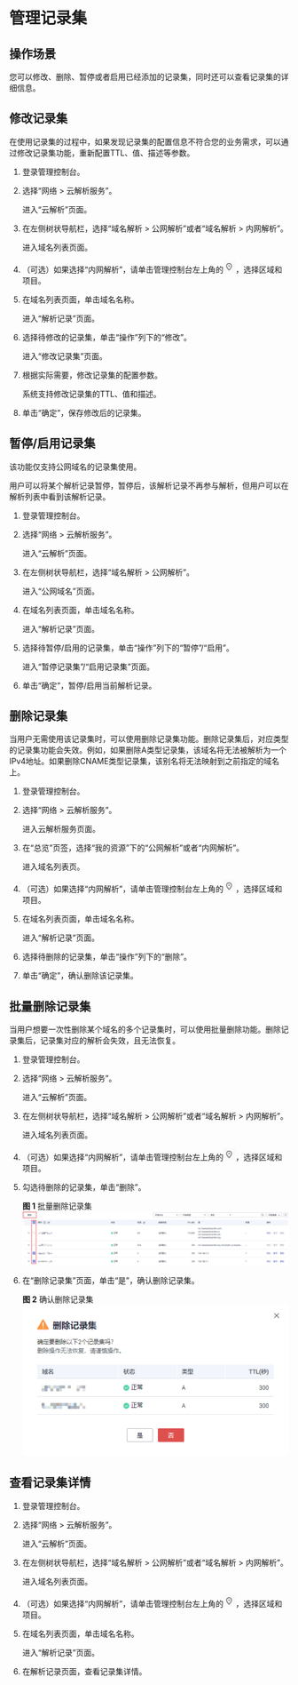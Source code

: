 # 管理记录集<a name="zh-cn_topic_0035467703"></a>

## 操作场景<a name="section125317016203"></a>

您可以修改、删除、暂停或者启用已经添加的记录集，同时还可以查看记录集的详细信息。

## 修改记录集<a name="section2233355694352"></a>

在使用记录集的过程中，如果发现记录集的配置信息不符合您的业务需求，可以通过修改记录集功能，重新配置TTL、值、描述等参数。

1.  登录管理控制台。
2.  选择“网络 \> 云解析服务”。

    进入“云解析”页面。

3.  在左侧树状导航栏，选择“域名解析 \> 公网解析”或者“域名解析 \> 内网解析”。

    进入域名列表页面。

4.  （可选）如果选择“内网解析”，请单击管理控制台左上角的![](figures/icon-region.png)，选择区域和项目。
5.  在域名列表页面，单击域名名称。

    进入“解析记录”页面。

6.  选择待修改的记录集，单击“操作”列下的“修改”。

    进入“修改记录集”页面。

7.  根据实际需要，修改记录集的配置参数。

    系统支持修改记录集的TTL、值和描述。

8.  单击“确定”，保存修改后的记录集。

## 暂停/启用记录集<a name="section36945331203556"></a>

该功能仅支持公网域名的记录集使用。

用户可以将某个解析记录暂停，暂停后，该解析记录不再参与解析，但用户可以在解析列表中看到该解析记录。

1.  登录管理控制台。
2.  选择“网络 \> 云解析服务”。

    进入“云解析”页面。

3.  在左侧树状导航栏，选择“域名解析 \> 公网解析”。

    进入“公网域名”页面。

4.  在域名列表页面，单击域名名称。

    进入“解析记录”页面。

5.  选择待暂停/启用的记录集，单击“操作”列下的“暂停”/“启用”。

    进入“暂停记录集”/“启用记录集”页面。

6.  单击“确定”，暂停/启用当前解析记录。

## 删除记录集<a name="section6770436102428"></a>

当用户无需使用该记录集时，可以使用删除记录集功能。删除记录集后，对应类型的记录集功能会失效。例如，如果删除A类型记录集，该域名将无法被解析为一个IPv4地址。如果删除CNAME类型记录集，该别名将无法映射到之前指定的域名上。

1.  登录管理控制台。
2.  选择“网络 \> 云解析服务”。

    进入云解析服务页面。

3.  在“总览”页签，选择“我的资源”下的“公网解析”或者“内网解析”。

    进入域名列表页。

4.  （可选）如果选择“内网解析”，请单击管理控制台左上角的![](figures/icon-region.png)，选择区域和项目。
5.  在域名列表页面，单击域名名称。

    进入“解析记录”页面。

6.  选择待删除的记录集，单击“操作”列下的“删除”。
7.  单击“确定”，确认删除该记录集。

## 批量删除记录集<a name="section1648820445294"></a>

当用户想要一次性删除某个域名的多个记录集时，可以使用批量删除功能。删除记录集后，记录集对应的解析会失效，且无法恢复。

1.  登录管理控制台。
2.  选择“网络 \> 云解析服务”。

    进入“云解析”页面。

3.  在左侧树状导航栏，选择“域名解析 \> 公网解析”或者“域名解析 \> 内网解析”。

    进入域名列表页面。

4.  （可选）如果选择“内网解析”，请单击管理控制台左上角的![](figures/icon-region.png)，选择区域和项目。

1.  勾选待删除的记录集，单击“删除”。

    **图 1**  批量删除记录集<a name="fig117232719512"></a>  
    ![](figures/批量删除记录集.png "批量删除记录集")

2.  在“删除记录集”页面，单击“是”，确认删除记录集。

    **图 2**  确认删除记录集<a name="fig188208219308"></a>  
    ![](figures/确认删除记录集.png "确认删除记录集")


## 查看记录集详情<a name="section796113581714"></a>

1.  登录管理控制台。
2.  选择“网络 \> 云解析服务”。

    进入“云解析”页面。

3.  在左侧树状导航栏，选择“域名解析 \> 公网解析”或者“域名解析 \> 内网解析”。

    进入域名列表页面。

4.  （可选）如果选择“内网解析”，请单击管理控制台左上角的![](figures/icon-region.png)，选择区域和项目。
5.  在域名列表页面，单击域名名称。

    进入“解析记录”页面。

6.  在解析记录页面，查看记录集详情。

